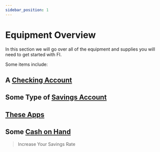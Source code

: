 ```yaml
---
sidebar_position: 1
---
```


# Equipment Overview

In this section we will go over all of the equipment and supplies you will need to get started with FI.

Some items include:

## A [Checking Account](checking-account.md) 

## Some Type of [Savings Account](savings-ef.md)

## [These Apps](apps.md) 

## Some [Cash on Hand](cash-on-hand.md)

>Increase Your Savings Rate